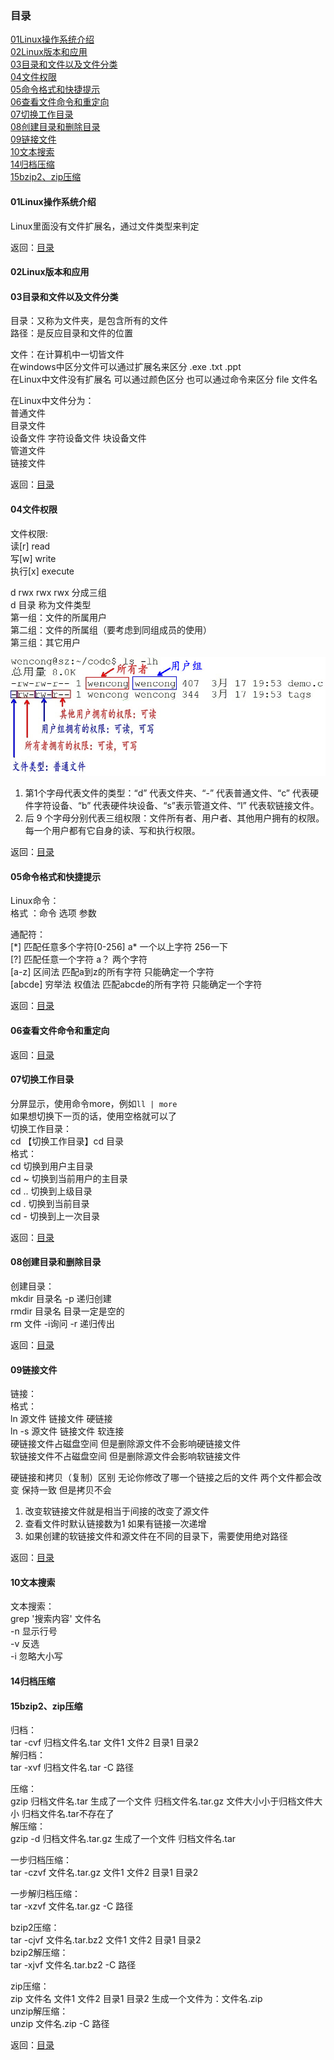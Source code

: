 ### 目录  
[01Linux操作系统介绍](#01linux操作系统介绍)  
[02Linux版本和应用](#02linux版本和应用)  
[03目录和文件以及文件分类](#03目录和文件以及文件分类)  
[04文件权限](#04文件权限)  
[05命令格式和快捷提示](#05命令格式和快捷提示)  
[06查看文件命令和重定向](#06查看文件命令和重定向)  
[07切换工作目录](#07切换工作目录)  
[08创建目录和删除目录](#08创建目录和删除目录)  
[09链接文件](#09链接文件)  
[10文本搜索](#10文本搜索)  
[14归档压缩](#14归档压缩)  
[15bzip2、zip压缩](#15bzip2、zip压缩)  

#### 01Linux操作系统介绍  
Linux里面没有文件扩展名，通过文件类型来判定  

返回：[目录](#目录)  

#### 02Linux版本和应用  
#### 03目录和文件以及文件分类  

目录：又称为文件夹，是包含所有的文件  
路径：是反应目录和文件的位置  

文件：在计算机中一切皆文件  
在windows中区分文件可以通过扩展名来区分 .exe .txt .ppt  
在Linux中文件没有扩展名 可以通过颜色区分 也可以通过命令来区分 file 文件名  

在Linux中文件分为：  
普通文件  
目录文件  
设备文件   字符设备文件 块设备文件  
管道文件  
链接文件  

返回：[目录](#目录)  
#### 04文件权限  
文件权限:  
读[r] read  
写[w] write  
执行[x] execute  

d rwx rwx rwx 分成三组  
d 目录 称为文件类型  
第一组：文件的所属用户  
第二组：文件的所属组（要考虑到同组成员的使用）  
第三组：其它用户  

![文件类型](./images/fileauthority.png)  
1. 第1个字母代表文件的类型：“d” 代表文件夹、“-” 代表普通文件、“c” 代表硬件字符设备、“b” 代表硬件块设备、“s”表示管道文件、“l” 代表软链接文件。  
2. 后 9 个字母分别代表三组权限：文件所有者、用户者、其他用户拥有的权限。每一个用户都有它自身的读、写和执行权限。  

返回：[目录](#目录)  
#### 05命令格式和快捷提示  
Linux命令：  
格式 ：命令 选项  参数   

通配符：  
[\*] 匹配任意多个字符[0-256]  a*  一个以上字符 256一下  
[?] 匹配任意一个字符  a？ 两个字符  
[a-z] 区间法 匹配a到z的所有字符 只能确定一个字符  
[abcde] 穷举法 权值法 匹配abcde的所有字符 只能确定一个字符  

返回：[目录](#目录)  
#### 06查看文件命令和重定向  

返回：[目录](#目录)  
#### 07切换工作目录  
分屏显示，使用命令more，例如`ll | more`  
如果想切换下一页的话，使用空格就可以了  
切换工作目录：  
cd 【切换工作目录】cd 目录  
格式：  
cd 切换到用户主目录  
cd ~ 切换到当前用户的主目录  
cd .. 切换到上级目录   
cd .  切换到当前目录  
cd -  切换到上一次目录  

返回：[目录](#目录)  
#### 08创建目录和删除目录  
创建目录：  
mkdir 目录名 -p 递归创建  
rmdir 目录名  目录一定是空的   
rm 文件  -i询问 -r 递归传出  

返回：[目录](#目录)  
#### 09链接文件  
链接：  
格式：  
ln 源文件 链接文件 硬链接  
ln -s 源文件 链接文件 软连接  
硬链接文件占磁盘空间 但是删除源文件不会影响硬链接文件  
软链接文件不占磁盘空间 但是删除源文件会影响软链接文件  

硬链接和拷贝（复制）区别 无论你修改了哪一个链接之后的文件 两个文件都会改变 保持一致  但是拷贝不会  
1. 改变软链接文件就是相当于间接的改变了源文件  
2. 查看文件时默认链接数为1 如果有链接一次递增  
3. 如果创建的软链接文件和源文件在不同的目录下，需要使用绝对路径  

返回：[目录](#目录)  
#### 10文本搜索  
文本搜索：  
grep  '搜索内容' 文件名  
-n 显示行号  
-v 反选  
-i 忽略大小写  
#### 14归档压缩  
#### 15bzip2、zip压缩  
归档：  
tar -cvf 归档文件名.tar 文件1 文件2  目录1 目录2  
解归档：  
tar -xvf 归档文件名.tar  -C 路径  
 
压缩：  
gzip 归档文件名.tar  生成了一个文件 归档文件名.tar.gz 文件大小小于归档文件大小 归档文件名.tar不存在了  
解压缩：  
gzip -d 归档文件名.tar.gz 生成了一个文件 归档文件名.tar  


一步归档压缩：  
tar -czvf 文件名.tar.gz 文件1 文件2 目录1 目录2  

一步解归档压缩：  
tar -xzvf 文件名.tar.gz -C 路径  

bzip2压缩：  
tar -cjvf 文件名.tar.bz2 文件1 文件2 目录1 目录2  
bzip2解压缩：  
tar -xjvf 文件名.tar.bz2 -C 路径  

zip压缩：  
zip 文件名 文件1 文件2 目录1 目录2  生成一个文件为：文件名.zip  
unzip解压缩：  
unzip 文件名.zip -C 路径  

返回：[目录](#目录)  
